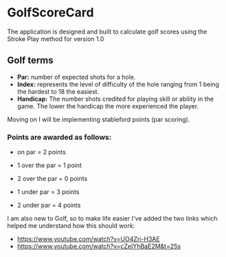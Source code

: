 # GolfScoreCard

The application is designed and built to calculate golf scores using the Stroke Play method for version 1.0

## Golf terms
* **Par:** number of expected shots for a hole.
* **Index:** represents the level of difficulty of the hole ranging from 1 being the hardest to 18 the easiest.
* **Handicap:** The number shots credited for playing skill or ability in the game. The lower the handicap the more experienced the player.

Moving on I will be implementing stableford points (par scoring).
### Points are awarded as follows:
* on par = 2 points
* 1 over the par = 1 point
* 2 over the par = 0 points

* 1 under par = 3 points
* 2 under par = 4 points

I am also new to Golf, so to make life easier I've added the two links which helped me understand how this should work:

* https://www.youtube.com/watch?v=UO4Zri-H3AE
* https://www.youtube.com/watch?v=cZelYhBaE2M&t=25s
